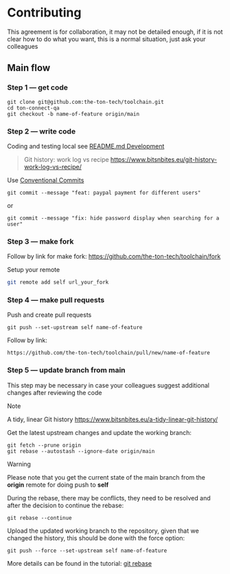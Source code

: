# Contributing

This agreement is for collaboration, it may not be detailed enough, if it is not clear how to do what you want, this is a normal situation, just ask your colleagues

## Main flow

### Step 1 — get code

```shell
git clone git@github.com:the-ton-tech/toolchain.git
cd ton-connect-qa
git checkout -b name-of-feature origin/main
```

### Step 2 — write code

Coding and testing local see [README.md Development](https://github.com/the-ton-tech/toolchain#development)

> Git history: work log vs recipe https://www.bitsnbites.eu/git-history-work-log-vs-recipe/

Use [Conventional Commits](https://www.conventionalcommits.org/)

```shell
git commit --message "feat: paypal payment for different users"
```

or

```shell
git commit --message "fix: hide password display when searching for a user"
```

### Step 3 — make fork

Follow by link for make fork:
https://github.com/the-ton-tech/toolchain/fork

Setup your remote

```bash
git remote add self url_your_fork
```

### Step 4 — make pull requests

Push and create pull requests

```shell
git push --set-upstream self name-of-feature
```

Follow by link:

```shell
https://github.com/the-ton-tech/toolchain/pull/new/name-of-feature
```

### Step 5 — update branch from main

This step may be necessary in case your colleagues suggest additional changes after reviewing the code

> [!NOTE]
> A tidy, linear Git history  https://www.bitsnbites.eu/a-tidy-linear-git-history/

Get the latest upstream changes and update the working branch:

```shell
git fetch --prune origin
git rebase --autostash --ignore-date origin/main
```
> [!WARNING]
> Please note that you get the current state of the main branch from the **origin** remote for doing push to **self**

During the rebase, there may be conflicts, they need to be resolved and after the decision to continue the rebase:

```shell
git rebase --continue
```

Upload the updated working branch to the repository, given that we changed the history, this should be done with the force option:

```shell
git push --force --set-upstream self name-of-feature
```

More details can be found in the tutorial: [git rebase](https://www.atlassian.com/git/tutorials/rewriting-history/git-rebase)
